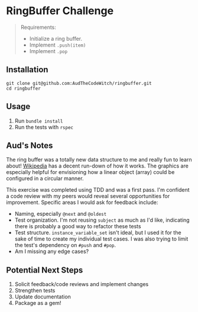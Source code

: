 # RingBuffer Challenge
> Requirements:
> - Initialize a ring buffer.
> - Implement `.push(item)`
> - Implement `.pop`

## Installation
```shell
git clone git@github.com:AudTheCodeWitch/ringbuffer.git
cd ringbuffer
```

## Usage
1. Run `bundle install`
2. Run the tests with `rspec`

## Aud's Notes
The ring buffer was a totally new data structure to me and really fun to learn about! 
[Wikipedia](https://en.wikipedia.org/wiki/Circular_buffer) has a decent run-down of how it works. The graphics are 
especially helpful for envisioning how a linear object (array) could be configured in a circular manner.

This exercise was completed using TDD and was a first pass. I'm confident a code review with my peers would reveal
several opportunities for improvement. Specific areas I would ask for feedback include:
- Naming, especially `@next` and `@oldest`
- Test organization. I'm not reusing `subject` as much as I'd like, indicating there is probably a good way to refactor 
these tests
- Test structure. `instance_variable_set` isn't ideal, but I used it for the sake of time to create my individual test
cases. I was also trying to limit the test's dependency on `#push` and `#pop`.
- Am I missing any edge cases?

## Potential Next Steps
1. Solicit feedback/code reviews and implement changes
2. Strengthen tests
3. Update documentation
4. Package as a gem!
